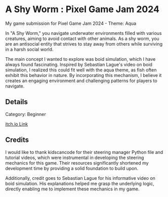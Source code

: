 # A Shy Worm : Pixel Game Jam 2024
My game submission for Pixel Game Jam 2024 - Theme: Aqua

In "A Shy Worm," you navigate underwater environments filled with various creatures, aiming to avoid contact with other animals. As a shy worm, you are an antisocial entity that strives to stay away from others while surviving in a harsh social world.

The main concept I wanted to explore was boid simulation, which I have always found fascinating. Inspired by Sebastian Lague's video on boid simulation, I realized this could fit well with the aqua theme, as fish often exhibit this behavior in nature. By incorporating this mechanism, I believe it creates an engaging environment and challenging patterns for players to navigate.

## Details

Category: Beginner

[itch.io Link](https://tubbysheep.itch.io/a-shy-worm)

## Credits

I would like to thank kidscancode for their steering manager Python file and tutorial videos, which were instrumental in developing the steering mechanics for this game. Their resources significantly shortened my development time by providing a solid foundation to build upon.

Additionally, credit goes to Sebastian Lague for his informative video on boid simulation. His explanations helped me grasp the underlying logic, directly enabling me to implement these mechanics in my game.
